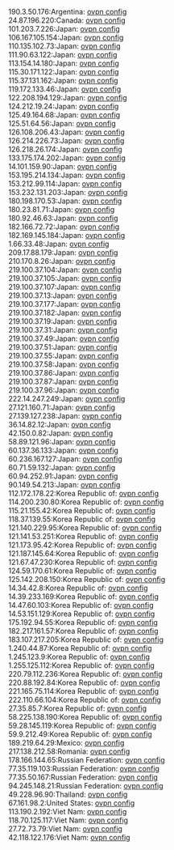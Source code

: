 190.3.50.176:Argentina: [ovpn config](vpn/190_3_50_176.ovpn)  
24.87.196.220:Canada: [ovpn config](vpn/24_87_196_220.ovpn)  
101.203.7.226:Japan: [ovpn config](vpn/101_203_7_226.ovpn)  
106.167.105.154:Japan: [ovpn config](vpn/106_167_105_154.ovpn)  
110.135.102.73:Japan: [ovpn config](vpn/110_135_102_73.ovpn)  
111.90.63.122:Japan: [ovpn config](vpn/111_90_63_122.ovpn)  
113.154.14.180:Japan: [ovpn config](vpn/113_154_14_180.ovpn)  
115.30.171.122:Japan: [ovpn config](vpn/115_30_171_122.ovpn)  
115.37.131.162:Japan: [ovpn config](vpn/115_37_131_162.ovpn)  
119.172.133.46:Japan: [ovpn config](vpn/119_172_133_46.ovpn)  
122.208.194.129:Japan: [ovpn config](vpn/122_208_194_129.ovpn)  
124.212.19.24:Japan: [ovpn config](vpn/124_212_19_24.ovpn)  
125.49.164.68:Japan: [ovpn config](vpn/125_49_164_68.ovpn)  
125.51.64.56:Japan: [ovpn config](vpn/125_51_64_56.ovpn)  
126.108.206.43:Japan: [ovpn config](vpn/126_108_206_43.ovpn)  
126.214.226.73:Japan: [ovpn config](vpn/126_214_226_73.ovpn)  
126.218.26.174:Japan: [ovpn config](vpn/126_218_26_174.ovpn)  
133.175.174.202:Japan: [ovpn config](vpn/133_175_174_202.ovpn)  
14.101.159.90:Japan: [ovpn config](vpn/14_101_159_90.ovpn)  
153.195.214.134:Japan: [ovpn config](vpn/153_195_214_134.ovpn)  
153.212.99.114:Japan: [ovpn config](vpn/153_212_99_114.ovpn)  
153.232.131.203:Japan: [ovpn config](vpn/153_232_131_203.ovpn)  
180.198.170.53:Japan: [ovpn config](vpn/180_198_170_53.ovpn)  
180.23.81.71:Japan: [ovpn config](vpn/180_23_81_71.ovpn)  
180.92.46.63:Japan: [ovpn config](vpn/180_92_46_63.ovpn)  
182.166.72.72:Japan: [ovpn config](vpn/182_166_72_72.ovpn)  
182.169.145.184:Japan: [ovpn config](vpn/182_169_145_184.ovpn)  
1.66.33.48:Japan: [ovpn config](vpn/1_66_33_48.ovpn)  
209.17.88.179:Japan: [ovpn config](vpn/209_17_88_179.ovpn)  
210.170.8.26:Japan: [ovpn config](vpn/210_170_8_26.ovpn)  
219.100.37.104:Japan: [ovpn config](vpn/219_100_37_104.ovpn)  
219.100.37.105:Japan: [ovpn config](vpn/219_100_37_105.ovpn)  
219.100.37.107:Japan: [ovpn config](vpn/219_100_37_107.ovpn)  
219.100.37.13:Japan: [ovpn config](vpn/219_100_37_13.ovpn)  
219.100.37.177:Japan: [ovpn config](vpn/219_100_37_177.ovpn)  
219.100.37.182:Japan: [ovpn config](vpn/219_100_37_182.ovpn)  
219.100.37.19:Japan: [ovpn config](vpn/219_100_37_19.ovpn)  
219.100.37.31:Japan: [ovpn config](vpn/219_100_37_31.ovpn)  
219.100.37.49:Japan: [ovpn config](vpn/219_100_37_49.ovpn)  
219.100.37.51:Japan: [ovpn config](vpn/219_100_37_51.ovpn)  
219.100.37.55:Japan: [ovpn config](vpn/219_100_37_55.ovpn)  
219.100.37.58:Japan: [ovpn config](vpn/219_100_37_58.ovpn)  
219.100.37.86:Japan: [ovpn config](vpn/219_100_37_86.ovpn)  
219.100.37.87:Japan: [ovpn config](vpn/219_100_37_87.ovpn)  
219.100.37.96:Japan: [ovpn config](vpn/219_100_37_96.ovpn)  
222.14.247.249:Japan: [ovpn config](vpn/222_14_247_249.ovpn)  
27.121.160.71:Japan: [ovpn config](vpn/27_121_160_71.ovpn)  
27.139.127.238:Japan: [ovpn config](vpn/27_139_127_238.ovpn)  
36.14.82.12:Japan: [ovpn config](vpn/36_14_82_12.ovpn)  
42.150.0.82:Japan: [ovpn config](vpn/42_150_0_82.ovpn)  
58.89.121.96:Japan: [ovpn config](vpn/58_89_121_96.ovpn)  
60.137.36.133:Japan: [ovpn config](vpn/60_137_36_133.ovpn)  
60.236.167.127:Japan: [ovpn config](vpn/60_236_167_127.ovpn)  
60.71.59.132:Japan: [ovpn config](vpn/60_71_59_132.ovpn)  
60.94.252.91:Japan: [ovpn config](vpn/60_94_252_91.ovpn)  
90.149.54.213:Japan: [ovpn config](vpn/90_149_54_213.ovpn)  
112.172.178.22:Korea Republic of: [ovpn config](vpn/112_172_178_22.ovpn)  
114.200.230.80:Korea Republic of: [ovpn config](vpn/114_200_230_80.ovpn)  
115.21.155.42:Korea Republic of: [ovpn config](vpn/115_21_155_42.ovpn)  
118.37.139.55:Korea Republic of: [ovpn config](vpn/118_37_139_55.ovpn)  
121.140.229.95:Korea Republic of: [ovpn config](vpn/121_140_229_95.ovpn)  
121.141.53.251:Korea Republic of: [ovpn config](vpn/121_141_53_251.ovpn)  
121.173.95.42:Korea Republic of: [ovpn config](vpn/121_173_95_42.ovpn)  
121.187.145.64:Korea Republic of: [ovpn config](vpn/121_187_145_64.ovpn)  
121.67.47.230:Korea Republic of: [ovpn config](vpn/121_67_47_230.ovpn)  
124.59.170.61:Korea Republic of: [ovpn config](vpn/124_59_170_61.ovpn)  
125.142.208.150:Korea Republic of: [ovpn config](vpn/125_142_208_150.ovpn)  
14.34.42.8:Korea Republic of: [ovpn config](vpn/14_34_42_8.ovpn)  
14.39.233.169:Korea Republic of: [ovpn config](vpn/14_39_233_169.ovpn)  
14.47.60.103:Korea Republic of: [ovpn config](vpn/14_47_60_103.ovpn)  
14.53.151.129:Korea Republic of: [ovpn config](vpn/14_53_151_129.ovpn)  
175.192.94.55:Korea Republic of: [ovpn config](vpn/175_192_94_55.ovpn)  
182.217.161.57:Korea Republic of: [ovpn config](vpn/182_217_161_57.ovpn)  
183.107.217.205:Korea Republic of: [ovpn config](vpn/183_107_217_205.ovpn)  
1.240.44.87:Korea Republic of: [ovpn config](vpn/1_240_44_87.ovpn)  
1.245.123.9:Korea Republic of: [ovpn config](vpn/1_245_123_9.ovpn)  
1.255.125.112:Korea Republic of: [ovpn config](vpn/1_255_125_112.ovpn)  
220.79.112.236:Korea Republic of: [ovpn config](vpn/220_79_112_236.ovpn)  
220.88.192.84:Korea Republic of: [ovpn config](vpn/220_88_192_84.ovpn)  
221.165.75.114:Korea Republic of: [ovpn config](vpn/221_165_75_114.ovpn)  
222.110.66.104:Korea Republic of: [ovpn config](vpn/222_110_66_104.ovpn)  
27.35.85.7:Korea Republic of: [ovpn config](vpn/27_35_85_7.ovpn)  
58.225.138.190:Korea Republic of: [ovpn config](vpn/58_225_138_190.ovpn)  
59.28.145.119:Korea Republic of: [ovpn config](vpn/59_28_145_119.ovpn)  
59.9.212.49:Korea Republic of: [ovpn config](vpn/59_9_212_49.ovpn)  
189.219.64.29:Mexico: [ovpn config](vpn/189_219_64_29.ovpn)  
217.138.212.58:Romania: [ovpn config](vpn/217_138_212_58.ovpn)  
178.166.144.65:Russian Federation: [ovpn config](vpn/178_166_144_65.ovpn)  
77.35.119.103:Russian Federation: [ovpn config](vpn/77_35_119_103.ovpn)  
77.35.50.167:Russian Federation: [ovpn config](vpn/77_35_50_167.ovpn)  
94.245.148.21:Russian Federation: [ovpn config](vpn/94_245_148_21.ovpn)  
49.228.96.90:Thailand: [ovpn config](vpn/49_228_96_90.ovpn)  
67.161.98.2:United States: [ovpn config](vpn/67_161_98_2.ovpn)  
113.190.2.192:Viet Nam: [ovpn config](vpn/113_190_2_192.ovpn)  
118.70.125.117:Viet Nam: [ovpn config](vpn/118_70_125_117.ovpn)  
27.72.73.79:Viet Nam: [ovpn config](vpn/27_72_73_79.ovpn)  
42.118.122.176:Viet Nam: [ovpn config](vpn/42_118_122_176.ovpn)  
